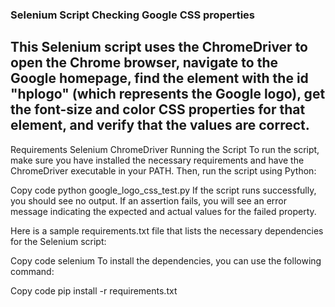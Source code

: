 ### Selenium Script Checking Google CSS properties
## This Selenium script uses the ChromeDriver to open the Chrome browser, navigate to the Google homepage, find the element with the id "hplogo" (which represents the Google logo), get the font-size and color CSS properties for that element, and verify that the values are correct.

Requirements
Selenium
ChromeDriver
Running the Script
To run the script, make sure you have installed the necessary requirements and have the ChromeDriver executable in your PATH. Then, run the script using Python:

Copy code
python google_logo_css_test.py
If the script runs successfully, you should see no output. If an assertion fails, you will see an error message indicating the expected and actual values for the failed property.

Here is a sample requirements.txt file that lists the necessary dependencies for the Selenium script:

Copy code
selenium
To install the dependencies, you can use the following command:

Copy code
pip install -r requirements.txt
